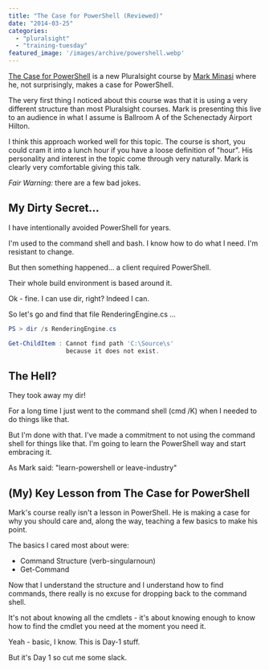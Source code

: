 ```yaml
---
title: "The Case for PowerShell (Reviewed)"
date: "2014-03-25"
categories: 
  - "pluralsight"
  - "training-tuesday"
featured_image: '/images/archive/powershell.webp'
---
```


[The Case for PowerShell](http://pluralsight.com/training/Courses/TableOfContents/case-for-powershell) is a new Pluralsight course by [Mark Minasi](http://pluralsight.com/training/Authors/Details/mark-minasi) where he, not surprisingly, makes a case for PowerShell.

The very first thing I noticed about this course was that it is using a very different structure than most Pluralsight courses. Mark is presenting this live to an audience in what I assume is Ballroom A of the Schenectady Airport Hilton.

I think this approach worked well for this topic. The course is short, you could cram it into a lunch hour if you have a loose definition of "hour". His personality and interest in the topic come through very naturally. Mark is clearly very comfortable giving this talk.

_Fair Warning:_ there are a few bad jokes.

## My Dirty Secret...

I have intentionally avoided PowerShell for years.

I'm used to the command shell and bash. I know how to do what I need. I'm resistant to change.

But then something happened... a client required PowerShell.

Their whole build environment is based around it.

Ok - fine. I can use dir, right? Indeed I can.

So let's go and find that file RenderingEngine.cs ...

```powershell
PS > dir /s RenderingEngine.cs

Get-ChildItem : Cannot find path 'C:\Source\s' 
                because it does not exist.
```

## The Hell?

They took away my dir!

For a long time I just went to the command shell (cmd /K) when I needed to do things like that.

But I'm done with that. I've made a commitment to not using the command shell for things like that. I'm going to learn the PowerShell way and start embracing it.

As Mark said: "learn-powershell or leave-industry"

## (My) Key Lesson from The Case for PowerShell

Mark's course really isn't a lesson in PowerShell. He is making a case for why you should care and, along the way, teaching a few basics to make his point.

The basics I cared most about were:

* Command Structure (verb-singularnoun)
* Get-Command

Now that I understand the structure and I understand how to find commands, there really is no excuse for dropping back to the command shell.

It's not about knowing all the cmdlets - it's about knowing enough to know how to find the cmdlet you need at the moment you need it.

Yeah - basic, I know. This is Day-1 stuff.

But it's Day 1 so cut me some slack.
